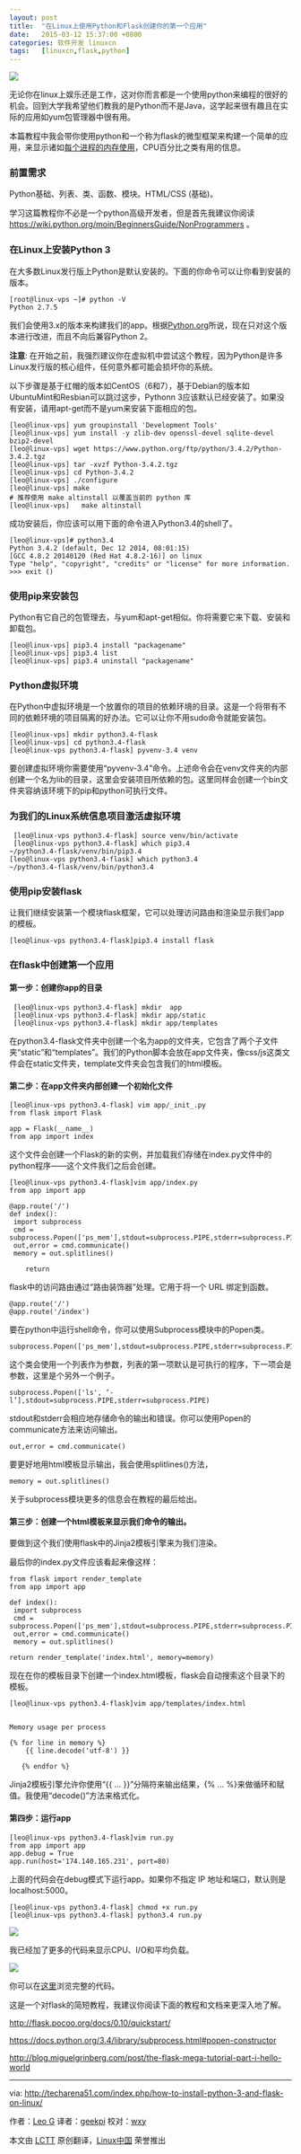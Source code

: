 ```yaml
---
layout: post
title:	"在Linux上使用Python和Flask创建你的第一个应用"
date:	2015-03-12 15:37:00 +0800 
categories:	软件开发 linuxcn 
tags:	[linuxcn,flask,python]
---
```



![](/Asserts/Images/album/201503/12/153736di7plh4hd2pk2p2l.png)


无论你在linux上娱乐还是工作，这对你而言都是一个使用python来编程的很好的机会。回到大学我希望他们教我的是Python而不是Java，这学起来很有趣且在实际的应用如yum包管理器中很有用。


本篇教程中我会带你使用python和一个称为flask的微型框架来构建一个简单的应用，来显示诸如[每个进程的内存使用](http://techarena51.com/index.php/linux-memory-usage/)，CPU百分比之类有用的信息。


### 前置需求


Python基础、列表、类、函数、模块。HTML/CSS (基础)。


学习这篇教程你不必是一个python高级开发者，但是首先我建议你阅读 <https://wiki.python.org/moin/BeginnersGuide/NonProgrammers> 。


### 在Linux上安装Python 3


在大多数Linux发行版上Python是默认安装的。下面的你命令可以让你看到安装的版本。



```
[root@linux-vps ~]# python -V
Python 2.7.5

```

我们会使用3.x的版本来构建我们的app。根据[Python.org](https://wiki.python.org/moin/Python2orPython3)所说，现在只对这个版本进行改进，而且不向后兼容Python 2。


**注意**: 在开始之前，我强烈建议你在虚拟机中尝试这个教程，因为Python是许多Linux发行版的核心组件，任何意外都可能会损坏你的系统。


以下步骤是基于红帽的版本如CentOS（6和7），基于Debian的版本如UbuntuMint和Resbian可以跳过这步，Pythonn 3应该默认已经安装了。如果没有安装，请用apt-get而不是yum来安装下面相应的包。



```
[leo@linux-vps] yum groupinstall 'Development Tools'
[leo@linux-vps] yum install -y zlib-dev openssl-devel sqlite-devel bzip2-devel
[leo@linux-vps] wget https://www.python.org/ftp/python/3.4.2/Python-3.4.2.tgz
[leo@linux-vps] tar -xvzf Python-3.4.2.tgz
[leo@linux-vps] cd Python-3.4.2
[leo@linux-vps] ./configure
[leo@linux-vps] make
# 推荐使用 make altinstall 以覆盖当前的 python 库
[leo@linux-vps]   make altinstall

```

成功安装后，你应该可以用下面的命令进入Python3.4的shell了。



```
[leo@linux-vps]# python3.4
Python 3.4.2 (default, Dec 12 2014, 08:01:15)
[GCC 4.8.2 20140120 (Red Hat 4.8.2-16)] on linux
Type "help", "copyright", "credits" or "license" for more information.
>>> exit ()

```

### 使用pip来安装包


Python有它自己的包管理去，与yum和apt-get相似。你将需要它来下载、安装和卸载包。



```
[leo@linux-vps] pip3.4 install "packagename"    
[leo@linux-vps] pip3.4 list
[leo@linux-vps] pip3.4 uninstall "packagename"

```

### Python虚拟环境


在Python中虚拟环境是一个放置你的项目的依赖环境的目录。这是一个将带有不同的依赖环境的项目隔离的好办法。它可以让你不用sudo命令就能安装包。



```
[leo@linux-vps] mkdir python3.4-flask
[leo@linux-vps] cd python3.4-flask 
[leo@linux-vps python3.4-flask] pyvenv-3.4 venv

```

要创建虚拟环境你需要使用“pyvenv-3.4”命令。上述命令会在venv文件夹的内部创建一个名为lib的目录，这里会安装项目所依赖的包。这里同样会创建一个bin文件夹容纳该环境下的pip和python可执行文件。


### 为我们的Linux系统信息项目激活虚拟环境



```
 [leo@linux-vps python3.4-flask] source venv/bin/activate
 [leo@linux-vps python3.4-flask] which pip3.4
~/python3.4-flask/venv/bin/pip3.4
[leo@linux-vps python3.4-flask] which python3.4
~/python3.4-flask/venv/bin/python3.4

```

### 使用pip安装flask


让我们继续安装第一个模块flask框架，它可以处理访问路由和渲染显示我们app的模板。



```
[leo@linux-vps python3.4-flask]pip3.4 install flask
```

### 在flask中创建第一个应用


#### 第一步：创建你app的目录



```
 [leo@linux-vps python3.4-flask] mkdir  app
 [leo@linux-vps python3.4-flask] mkdir app/static
 [leo@linux-vps python3.4-flask] mkdir app/templates

```

在python3.4-flask文件夹中创建一个名为app的文件夹，它包含了两个子文件夹“static”和“templates”。我们的Python脚本会放在app文件夹，像css/js这类文件会在static文件夹，template文件夹会包含我们的html模板。


#### 第二步：在app文件夹内部创建一个初始化文件



```
[leo@linux-vps python3.4-flask] vim app/_init_.py
from flask import Flask

app = Flask(__name__)
from app import index

```

这个文件会创建一个Flask的新的实例，并加载我们存储在index.py文件中的python程序——这个文件我们之后会创建。



```
[leo@linux-vps python3.4-flask]vim app/index.py
from app import app

@app.route('/')
def index():
 import subprocess
 cmd = subprocess.Popen(['ps_mem'],stdout=subprocess.PIPE,stderr=subprocess.PIPE)
 out,error = cmd.communicate()
 memory = out.splitlines()    

    return 

```

flask中的访问路由通过“路由装饰器”处理。它用于将一个 URL 绑定到函数。



```
@app.route('/')
@app.route('/index') 

```

要在python中运行shell命令，你可以使用Subprocess模块中的Popen类。



```
subprocess.Popen(['ps_mem'],stdout=subprocess.PIPE,stderr=subprocess.PIPE)

```

这个类会使用一个列表作为参数，列表的第一项默认是可执行的程序，下一项会是参数，这里是个另外一个例子。



```
subprocess.Popen(['ls', ‘-l’],stdout=subprocess.PIPE,stderr=subprocess.PIPE)

```

stdout和stderr会相应地存储命令的输出和错误。你可以使用Popen的communicate方法来访问输出。



```
out,error = cmd.communicate()

```

要更好地用html模板显示输出，我会使用splitlines()方法，



```
memory = out.splitlines()

```

关于subprocess模块更多的信息会在教程的最后给出。


#### 第三步：创建一个html模板来显示我们命令的输出。


要做到这个我们使用flask中的Jinja2模板引擎来为我们渲染。


最后你的index.py文件应该看起来像这样：



```
from flask import render_template
from app import app

def index():
 import subprocess
 cmd = subprocess.Popen(['ps_mem'],stdout=subprocess.PIPE,stderr=subprocess.PIPE)
 out,error = cmd.communicate()
 memory = out.splitlines()     

return render_template('index.html', memory=memory)

```

现在在你的模板目录下创建一个index.html模板，flask会自动搜索这个目录下的模板。



```
[leo@linux-vps python3.4-flask]vim app/templates/index.html


Memory usage per process

{% for line in memory %}
    {{ line.decode('utf-8') }} 

   {% endfor %}

```

Jinja2模板引擎允许你使用“{{ … }}”分隔符来输出结果，{% … %}来做循环和赋值。我使用“decode()”方法来格式化。


#### 第四步：运行app



```
[leo@linux-vps python3.4-flask]vim run.py
from app import app
app.debug = True
app.run(host='174.140.165.231', port=80)

```

上面的代码会在debug模式下运行app。如果你不指定 IP 地址和端口，默认则是localhost:5000。



```
[leo@linux-vps python3.4-flask] chmod +x run.py
[leo@linux-vps python3.4-flask] python3.4 run.py

```

![](/Asserts/Images/album/201503/12/153736h272ssscshm2s3u7.png)


我已经加了更多的代码来显示CPU、I/O和平均负载。


![](/Asserts/Images/album/201503/12/153738a8r32rrx8i2u2ugx.png)


你可以在[这里](https://github.com/Leo-g/python-flask-cmd)浏览完整的代码。


这是一个对flask的简短教程，我建议你阅读下面的教程和文档来更深入地了解。


<http://flask.pocoo.org/docs/0.10/quickstart/>


<https://docs.python.org/3.4/library/subprocess.html#popen-constructor>


<http://blog.miguelgrinberg.com/post/the-flask-mega-tutorial-part-i-hello-world>




---


via: <http://techarena51.com/index.php/how-to-install-python-3-and-flask-on-linux/>


作者：[Leo G](http://techarena51.com/) 译者：[geekpi](https://github.com/gekpi) 校对：[wxy](https://github.com/wxy)


本文由 [LCTT](https://github.com/LCTT/TranslateProject) 原创翻译，[Linux中国](http://linux.cn/) 荣誉推出
